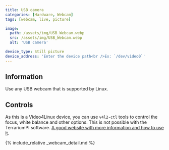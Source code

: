```yaml
---
title: USB camera
categories: [Hardware, Webcam]
tags: [webcam, live, picture]

image:
  path: /assets/img/USB_Webcam.webp
  src: /assets/img/USB_Webcam.webp
  alt: 'USB camera'

device_type: Still picture
device_address: 'Enter the device path<br />Ex: `/dev/video0`'
---
```


## Information

Use any USB webcam that is supported by Linux.

## Controls

As this is a Video4Linux device, you can use `v4l2-ctl` tools to control the focus, white balance and other options. This is not possible with the TerrariumPI software. [A good website with more information and how to use it](https://www.kurokesu.com/main/2016/01/16/manual-usb-camera-settings-in-linux/).

{% include_relative _webcam_detail.md %}
